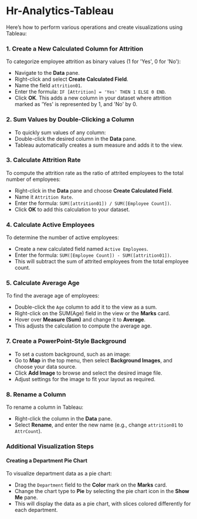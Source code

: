 # Hr-Analytics-Tableau
Here’s how to perform various operations and create visualizations using Tableau:

### 1. Create a New Calculated Column for Attrition
To categorize employee attrition as binary values (1 for 'Yes', 0 for 'No'):
- Navigate to the **Data** pane.
- Right-click and select **Create Calculated Field**.
- Name the field `attrition01`.
- Enter the formula: `IF [Attrition] = 'Yes' THEN 1 ELSE 0 END`.
- Click **OK**. This adds a new column in your dataset where attrition marked as 'Yes' is represented by 1, and 'No' by 0.

### 2. Sum Values by Double-Clicking a Column
- To quickly sum values of any column:
- Double-click the desired column in the **Data** pane.
- Tableau automatically creates a sum measure and adds it to the view.

### 3. Calculate Attrition Rate
To compute the attrition rate as the ratio of attrited employees to the total number of employees:
- Right-click in the **Data** pane and choose **Create Calculated Field**.
- Name it `Attrition Rate`.
- Enter the formula: `SUM([attrition01]) / SUM([Employee Count])`.
- Click **OK** to add this calculation to your dataset.

### 4. Calculate Active Employees
To determine the number of active employees:
- Create a new calculated field named `Active Employees`.
- Enter the formula: `SUM([Employee Count]) - SUM([attrition01])`.
- This will subtract the sum of attrited employees from the total employee count.

### 5. Calculate Average Age
To find the average age of employees:
- Double-click the `Age` column to add it to the view as a sum.
- Right-click on the SUM(Age) field in the view or the **Marks** card.
- Hover over **Measure (Sum)** and change it to **Average**.
- This adjusts the calculation to compute the average age.

### 7. Create a PowerPoint-Style Background
- To set a custom background, such as an image:
- Go to **Map** in the top menu, then select **Background Images**, and choose your data source.
- Click **Add Image** to browse and select the desired image file.
- Adjust settings for the image to fit your layout as required.

### 8. Rename a Column
To rename a column in Tableau:
- Right-click the column in the **Data** pane.
- Select **Rename**, and enter the new name (e.g., change `attrition01` to `AttrCount`).

### Additional Visualization Steps

#### Creating a Department Pie Chart
To visualize department data as a pie chart:
- Drag the `Department` field to the **Color** mark on the **Marks** card.
- Change the chart type to **Pie** by selecting the pie chart icon in the **Show Me** pane.
- This will display the data as a pie chart, with slices colored differently for each department.

